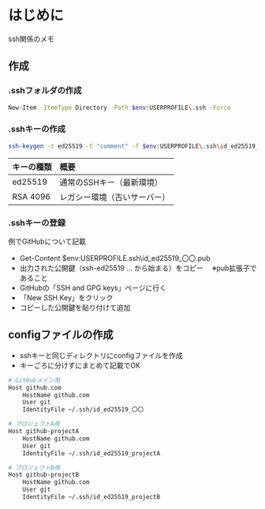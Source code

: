 # はじめに

ssh関係のメモ

## 作成

### .sshフォルダの作成

```bash
New-Item -ItemType Directory -Path $env:USERPROFILE\.ssh -Force
```

### .sshキーの作成

```bash
ssh-keygen -t ed25519 -C "comment" -f $env:USERPROFILE\.ssh\id_ed25519_〇〇
```

| キーの種類 | 概要 |
| :--- | :--- |
| ed25519 | 通常のSSHキー（最新環境） |
| RSA 4096 | レガシー環境（古いサーバー） |

### .sshキーの登録

例でGitHubについて記載

- Get-Content $env:USERPROFILE\.ssh\id_ed25519_〇〇.pub
- 出力された公開鍵（ssh-ed25519 ... から始まる）をコピー
　※pub拡張子であること
- GitHubの「SSH and GPG keys」ページに行く
- 「New SSH Key」をクリック
- コピーした公開鍵を貼り付けて追加

## configファイルの作成

- sshキーと同じディレクトリにconfigファイルを作成
- キーごろに分けずにまとめて記載でOK

```bash
# GitHubメイン用
Host github.com
    HostName github.com
    User git
    IdentityFile ~/.ssh/id_ed25519_〇〇

# プロジェクトA用
Host github-projectA
    HostName github.com
    User git
    IdentityFile ~/.ssh/id_ed25519_projectA

# プロジェクトB用
Host github-projectB
    HostName github.com
    User git
    IdentityFile ~/.ssh/id_ed25519_projectB
```
